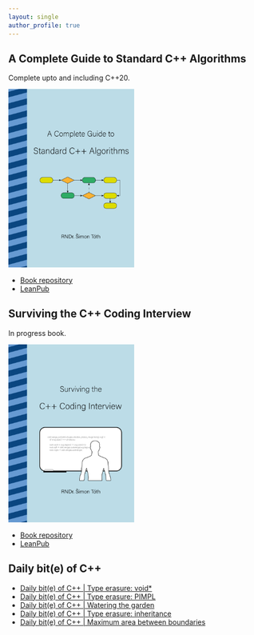 ```yaml
---
layout: single
author_profile: true
---
```


## A Complete Guide to Standard C++ Algorithms

Complete upto and including C++20.

[<img src="assets/images/book_algorithms_cover.png" width="50%">](https://leanpub.com/cpp-algorithms-guide)

- [Book repository](https://github.com/HappyCerberus/book-cpp-algorithms)
- [LeanPub](https://leanpub.com/cpp-algorithms-guide)

## Surviving the C++ Coding Interview

In progress book.

[<img src="assets/images/book_coding_interview_cover.png" width="50%">](https://leanpub.com/cpp-coding-interview)

- [Book repository](https://leanpub.com/cpp-coding-interview)
- [LeanPub](https://leanpub.com/cpp-coding-interview)

## Daily bit(e) of C++

<ul>
<!-- SUBSTACK:START --><li><a href="https://simontoth.substack.com/p/daily-bite-of-c-type-erasure-void">Daily bit&lpar;e&rpar; of C++ | Type erasure: void*</a></li><li><a href="https://simontoth.substack.com/p/daily-bite-of-c-type-erasure-pimpl">Daily bit&lpar;e&rpar; of C++ | Type erasure: PIMPL</a></li><li><a href="https://simontoth.substack.com/p/daily-bite-of-c-watering-the-garden">Daily bit&lpar;e&rpar; of C++ | Watering the garden</a></li><li><a href="https://simontoth.substack.com/p/daily-bite-of-c-type-erasure-inheritance">Daily bit&lpar;e&rpar; of C++ | Type erasure: inheritance</a></li><li><a href="https://simontoth.substack.com/p/daily-bite-of-c-maximum-area-between">Daily bit&lpar;e&rpar; of C++ | Maximum area between boundaries</a></li><!-- SUBSTACK:END -->
</ul>